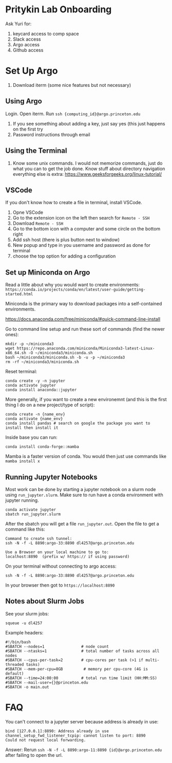 # Pritykin Lab Onboarding

Ask Yuri for:
1. keycard access to comp space
2. Slack access
3. Argo access
4. Github access


# Set Up Argo
1. Download iterm (some nice features but not necessary)

## Using Argo
Login. Open iterm. Run `ssh {computing_id}@argo.princeton.edu`
1. If you see something about adding a key, just say yes (this just happens on the first try
2. Password instructions through email

## Using the Terminal
1. Know some unix commands. I would not memorize commands, just do what you can to get the job done. Know stuff about directory navigation everything else is extra: https://www.geeksforgeeks.org/linux-tutorial/

## VSCode
If you don't know how to create a file in terminal, install VSCode.
1. Opne VSCode
2. Go to the extension icon on the left then search for `Remote - SSH`
3. Download `Remote - SSH`
4. Go to the bottom icon with a computer and some circle on the bottom right
5. Add ssh host (there is plus button next to window)
6. New popup and type in you username and password as done for terminal
7. choose the top option for adding a configuration

## Set up Miniconda on Argo
Read a little about why you would want to create environments: `https://conda.io/projects/conda/en/latest/user-guide/getting-started.html`

Miniconda is the primary way to download packages into a self-contained environments.

https://docs.anaconda.com/free/miniconda/#quick-command-line-install

Go to command line setup and run these sort of commands (find the newer ones):
```
mkdir -p ~/miniconda3
wget https://repo.anaconda.com/miniconda/Miniconda3-latest-Linux-x86_64.sh -O ~/miniconda3/miniconda.sh
bash ~/miniconda3/miniconda.sh -b -u -p ~/miniconda3
rm -rf ~/miniconda3/miniconda.sh
```

Reset terminal:
```
conda create -y -n jupyter
conda activate jupyter
conda install anaconda::jupyter
```

More generally, if you want to create a new environemnt (and this is the first thing I do on a new project/type of script):
```
conda create -n {name_env}
conda activate {name_env}
conda install pandas # search on google the package you want to install then install it
```

Inside base you can run:
```
conda install conda-forge::mamba
```

Mamba is a faster version of conda. You would then just use commands like `mamba install x`

## Running Jupyter Notebooks
Most work can be done by starting a jupyter notebook on a slurm node using `run_jupyter.slurm`. Make sure to run have a conda environment with jupyter running.
```
conda activate jupyter
sbatch run_jupyter.slurm
```

After the sbatch you will get a file `run_jupyter.out`. Open the file to get a command like this:
```
Command to create ssh tunnel:
ssh -N -f -L 8890:argo-33:8890 dl4257@argo.princeton.edu

Use a Browser on your local machine to go to:
localhost:8890  (prefix w/ https:// if using password)
```

On your terminal without connecting to argo access:
```
ssh -N -f -L 8890:argo-33:8890 dl4257@argo.princeton.edu
```

In your browser then got to `https://localhost:8890`

## Notes about Slurm Jobs

See your slurm jobs:
```
squeue -u dl4257
```

Example headers:
```
#!/bin/bash
#SBATCH --nodes=1                # node count
#SBATCH --ntasks=1               # total number of tasks across all nodes
#SBATCH --cpus-per-task=2        # cpu-cores per task (>1 if multi-threaded tasks)
#SBATCH --mem-per-cpu=8GB         # memory per cpu-core (4G is default)
#SBATCH --time=24:00:00          # total run time limit (HH:MM:SS)
#SBATCH --mail-user={}@princeton.edu
#SBATCH -o main.out
```

# FAQ
You can't connect to a jupyter server because address is already in use:
```
bind [127.0.0.1]:8890: Address already in use
channel_setup_fwd_listener_tcpip: cannot listen to port: 8890
Could not request local forwarding.
```
Answer: 
Rerun `ssh -N -f -L 8890:argo-11:8890 {id}@argo.princeton.edu` after failing to open the url.

